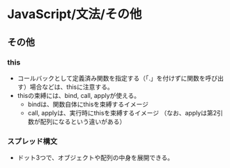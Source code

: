 # JavaScript/文法/その他

## その他

### this

- コールバックとして定義済み関数を指定する（「.」を付けずに関数を呼び出す）場合などは、thisに注意する。
- thisの束縛には、bind, call, applyが使える。
  - bindは、関数自体にthisを束縛するイメージ
  - call, applyは、実行時にthisを束縛するイメージ
      （なお、applyは第2引数が配列になるという違いがある）

### スプレッド構文

- ドット3つで、オブジェクトや配列の中身を展開できる。

